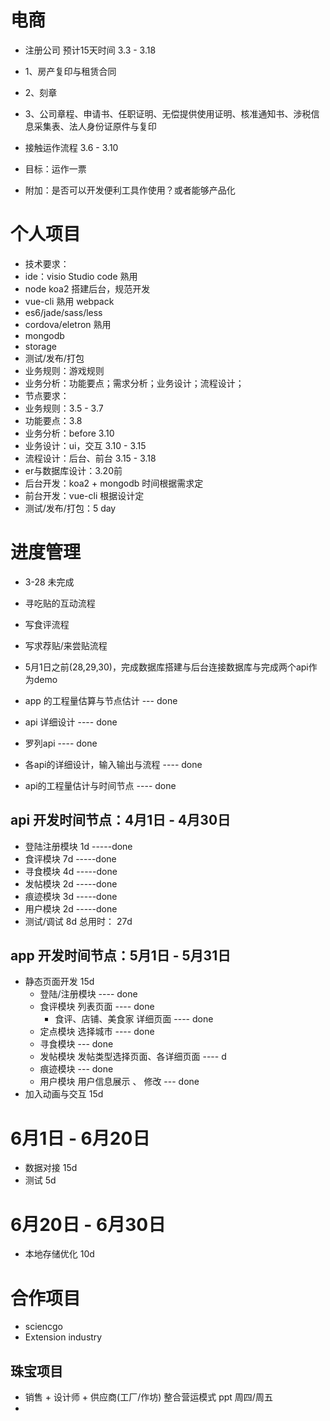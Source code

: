 # 电商
 * 注册公司 预计15天时间 3.3 - 3.18
  * 1、房产复印与租赁合同
  * 2、刻章
  * 3、公司章程、申请书、任职证明、无偿提供使用证明、核准通知书、涉税信息采集表、法人身份证原件与复印
 * 接触运作流程 3.6 - 3.10 
  * 目标：运作一票
 
 * 附加：是否可以开发便利工具作使用？或者能够产品化 

 
# 个人项目 
 * 技术要求：
  * ide：visio Studio code 熟用
  * node koa2 搭建后台，规范开发
  * vue-cli 熟用 webpack
  * es6/jade/sass/less
  * cordova/eletron 熟用
  * mongodb
  * storage
  * 测试/发布/打包
 * 业务规则：游戏规则
 * 业务分析：功能要点；需求分析；业务设计；流程设计；
 * 节点要求：
  * 业务规则：3.5 - 3.7 
  * 功能要点：3.8
  * 业务分析：before 3.10
  * 业务设计：ui，交互 3.10 - 3.15
  * 流程设计：后台、前台 3.15 - 3.18
  * er与数据库设计：3.20前
  * 后台开发：koa2 + mongodb 时间根据需求定
  * 前台开发：vue-cli 根据设计定 
  * 测试/发布/打包：5 day 

# 进度管理
 * 3-28 未完成
  * 寻吃贴的互动流程
  * 写食评流程
  * 写求荐贴/来尝贴流程
  * 5月1日之前(28,29,30)，完成数据库搭建与后台连接数据库与完成两个api作为demo

 * app 的工程量估算与节点估计 --- done
 * api 详细设计   ---- done
  * 罗列api      ---- done
  * 各api的详细设计，输入输出与流程  ---- done
 * api的工程量估计与时间节点 ---- done

  ## api 开发时间节点：4月1日 - 4月30日
   * 登陆注册模块     1d       -----done
   * 食评模块         7d       -----done
   * 寻食模块         4d       -----done
   * 发帖模块         2d       -----done
   * 痕迹模块         3d       -----done
   * 用户模块         2d       -----done
   * 测试/调试        8d
   总用时：           27d
   
  ## app 开发时间节点：5月1日 - 5月31日
   * 静态页面开发     15d
     * 登陆/注册模块                        ---- done
     * 食评模块 列表页面                    ---- done 
       * 食评、店铺、美食家  详细页面        ---- done
     * 定点模块 选择城市                    ---- done
     * 寻食模块                             --- done
     * 发帖模块 发帖类型选择页面、各详细页面  ---- d
     * 痕迹模块                             --- done
     * 用户模块 用户信息展示 、 修改         --- done
   * 加入动画与交互   15d
   # 6月1日 - 6月20日
   * 数据对接         15d  
   * 测试             5d
   # 6月20日 - 6月30日
   * 本地存储优化     10d  


# 合作项目
 * sciencgo
 * Extension industry

## 珠宝项目
 * 销售 + 设计师 + 供应商(工厂/作坊) 整合营运模式  ppt   周四/周五
 * 